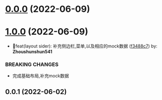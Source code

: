 # [0.0.0](https://github.com/handa-wuxi/DWB-UI/compare/v1.0.0...v0.0.0) (2022-06-09)



# [1.0.0](https://github.com/handa-wuxi/DWB-UI/compare/v0.0.1...v1.0.0) (2022-06-09)


* 🌟feat(layout sider): 补充侧边栏,菜单,以及相应的mock数据 ([f3488c7](https://github.com/handa-wuxi/DWB-UI/commit/f3488c7)) by: **Zhoushunshun541**


### BREAKING CHANGES

* 完成基础布局,补充mock数据



## 0.0.1 (2022-06-02)



